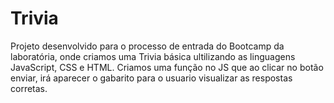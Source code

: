 # Trivia
Projeto desenvolvido para o processo de entrada do Bootcamp da laboratória, onde criamos uma Trivia básica ultilizando as linguagens JavaScript, CSS e HTML.
Criamos uma função no JS que ao clicar no botão enviar, irá aparecer o gabarito para o usuario visualizar as respostas corretas.

